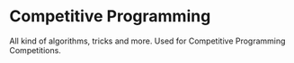 # Competitive Programming

All kind of algorithms, tricks and more.
Used for Competitive Programming Competitions.
